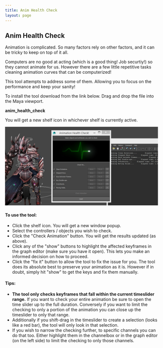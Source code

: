 ```yaml
---
title: Anim Health Check
layout: page
---
```

## Anim Health Check

Animation is complicated. So many factors rely on other factors, and it can be tricky to keep on top of it all.

Computers are no good at acting (which is a good thing! Job securtiy!) so they cannot animate for us. However there are a few little repetitive tasks cleaning animation curves that can be computerized!

This tool attempts to address some of them. Allowing you to focus on the performance and keep your sanity!

To install the tool download from the link below. Drag and drop the file into the Maya viewport.

__<download>anim_health_check</download>__

You will get a new shelf icon in whichever shelf is currently active.

![anim results](img/animsanity_inuse.jpg)

#### To use the tool:

* Click the shelf icon. You will get a new window popup.
* Select the controllers / objects you wish to check.
* Click the "Check Animation" button. You will get the results updated (as above).
* Click any of the "show" buttons to highlight the affected keyframes in the graph editor (make sure you have it open). This lets you make an informed decision on how to proceed.
* Click the "fix it" button to allow the tool to fix the issue for you. The tool does its absolute best to preserve your animation as it is. However if in doubt, simply hit "show" to get the keys and fix them manually.

#### Tips:

* __The tool only checks keyframes that fall within the current timeslider range.__ If you want to check your entire animation be sure to open the time slider up to the full duration. Conversely if you want to limit the checking to only a portion of the animation you can close up the timeslider to only that range.
* Additionally if you shift-drag in the timeslider to create a selection (looks like a red bar), the tool will only look in that selection.
* If you wish to narrow the checking further, to specific channels you can do that too. Either highlight them in the channelbox or in the graph editor (on the left side) to limit the checking to only those channels.
